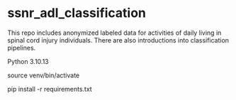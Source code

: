 # ssnr_adl_classification
This repo includes anonymized labeled data for activities of daily living in spinal cord injury individuals. There are also introductions into classification pipelines.

Python 3.10.13

source venv/bin/activate

pip install -r requirements.txt
